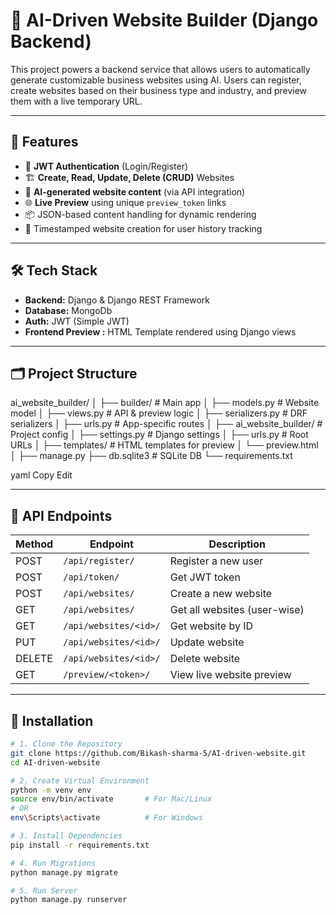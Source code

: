 # 🧠 AI-Driven Website Builder (Django Backend)

This project powers a backend service that allows users to automatically generate customizable business websites using AI. Users can register, create websites based on their business type and industry, and preview them with a live temporary URL.

---

## 🚀 Features

- 🔐 **JWT Authentication** (Login/Register)
- 🏗️ **Create, Read, Update, Delete (CRUD)** Websites
- 🎨 **AI-generated website content** (via API integration)
- 🌐 **Live Preview** using unique `preview_token` links
- 📦 JSON-based content handling for dynamic rendering
- 📅 Timestamped website creation for user history tracking

---

## 🛠️ Tech Stack

- **Backend:** Django & Django REST Framework
- **Database:** MongoDb
- **Auth:** JWT (Simple JWT)
- **Frontend Preview :** HTML Template rendered using Django views

---

## 🗂️ Project Structure

ai_website_builder/ │ ├── builder/ # Main app │ ├── models.py # Website model │ ├── views.py # API & preview logic │ ├── serializers.py # DRF serializers │ ├── urls.py # App-specific routes │ ├── ai_website_builder/ # Project config │ ├── settings.py # Django settings │ ├── urls.py # Root URLs │ ├── templates/ # HTML templates for preview │ └── preview.html │ ├── manage.py ├── db.sqlite3 # SQLite DB └── requirements.txt

yaml
Copy
Edit

---

## 🧪 API Endpoints

| Method | Endpoint                     | Description                    |
|--------|------------------------------|--------------------------------|
| POST   | `/api/register/`             | Register a new user            |
| POST   | `/api/token/`                | Get JWT token                  |
| POST   | `/api/websites/`             | Create a new website           |
| GET    | `/api/websites/`             | Get all websites (user-wise)   |
| GET    | `/api/websites/<id>/`        | Get website by ID              |
| PUT    | `/api/websites/<id>/`        | Update website                 |
| DELETE | `/api/websites/<id>/`        | Delete website                 |
| GET    | `/preview/<token>/`          | View live website preview      |

---

## 🧰 Installation

```bash
# 1. Clone the Repository
git clone https://github.com/Bikash-sharma-5/AI-driven-website.git
cd AI-driven-website

# 2. Create Virtual Environment
python -m venv env
source env/bin/activate       # For Mac/Linux
# OR
env\Scripts\activate          # For Windows

# 3. Install Dependencies
pip install -r requirements.txt

# 4. Run Migrations
python manage.py migrate

# 5. Run Server
python manage.py runserver
